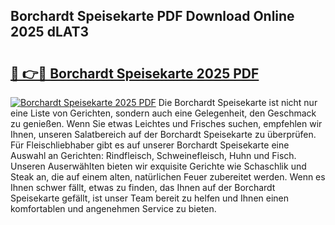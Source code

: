 ## Borchardt Speisekarte PDF Download Online 2025 dLAT3

# <h2><a href="http://gc69lsy.nevu.top/?p=Borchardt+Speisekarte">🔗 👉🔴 Borchardt Speisekarte 2025 PDF</a></h2>

[![Borchardt Speisekarte 2025 PDF](https://i.imgur.com/dBaPXMq.png)](http://gc69lsy.nevu.top/?p=Borchardt+Speisekarte)
Die Borchardt Speisekarte ist nicht nur eine Liste von Gerichten, sondern auch eine Gelegenheit, den Geschmack zu genießen. Wenn Sie etwas Leichtes und Frisches suchen, empfehlen wir Ihnen, unseren Salatbereich auf der Borchardt Speisekarte zu überprüfen. Für Fleischliebhaber gibt es auf unserer Borchardt Speisekarte eine Auswahl an Gerichten: Rindfleisch, Schweinefleisch, Huhn und Fisch. Unseren Auserwählten bieten wir exquisite Gerichte wie Schaschlik und Steak an, die auf einem alten, natürlichen Feuer zubereitet werden. Wenn es Ihnen schwer fällt, etwas zu finden, das Ihnen auf der Borchardt Speisekarte gefällt, ist unser Team bereit zu helfen und Ihnen einen komfortablen und angenehmen Service zu bieten.
